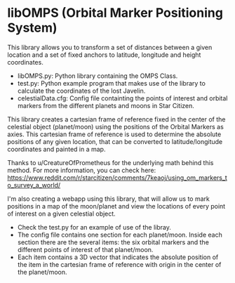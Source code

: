# libOMPS (Orbital Marker Positioning System)

This library allows you to transform a set of distances between a given location and a set of fixed anchors to latitude, longitude and height coordinates.

- libOMPS.py: Python library containing the OMPS Class.
- test.py: Python example program that makes use of the library to calculate the coordinates of the lost Javelin.
- celestialData.cfg: Config file containting the points of interest and orbital markers from the different planets and moons in Star Citizen.

This library creates a cartesian frame of reference fixed in the center of the celestial object (planet/moon) using the positions of the Orbital Markers as axies.
This cartesian frame of reference is used to determine the absolute positions of any given location, that can be converted to latitude/longitude coordinates and painted in a map.

Thanks to u/CreatureOfPrometheus for the underlying math behind this method. For more information, you can check here:
https://www.reddit.com/r/starcitizen/comments/7keaoj/using_om_markers_to_survey_a_world/

I'm also creating a webapp using this library, that will allow us to mark positions in a map of the moon/planet and view the locations of every point of interest on a given celestial object.

- Check the test.py for an example of use of the libray.
- The config file contains one section for each planet/moon. Inside each section there are the several items: the six orbital markers and the different points of interest of that planet/moon.
- Each item contains a 3D vector that indicates the absolute position of the item in the cartesian frame of reference with origin in the center of the planet/moon.
